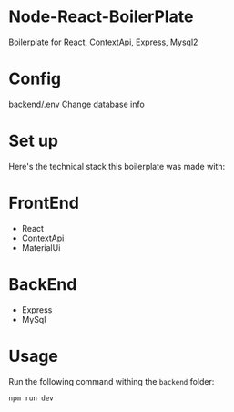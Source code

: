# Node-React-BoilerPlate

Boilerplate for React, ContextApi, Express, Mysql2

# Config 

backend/.env
Change database info

# Set up

Here's the technical stack this boilerplate was made with:

# FrontEnd

- React
- ContextApi
- MaterialUi

# BackEnd

- Express
- MySql

# Usage

Run the following command withing the `backend` folder:

```
npm run dev
```
